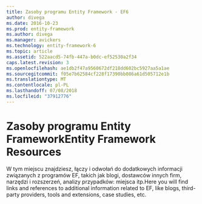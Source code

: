 ```yaml
---
title: Zasoby programu Entity Framework - EF6
author: divega
ms.date: 2016-10-23
ms.prod: entity-framework
ms.author: divega
ms.manager: avickers
ms.technology: entity-framework-6
ms.topic: article
ms.assetid: 522aacd5-74fb-447a-b0dc-ef52530a2f34
caps.latest.revision: 3
ms.openlocfilehash: ae1db2f47a9560672df218dd602bc5927aa5a1ae
ms.sourcegitcommit: f05e7b62584cf228f17390bb086a61d505712e1b
ms.translationtype: MT
ms.contentlocale: pl-PL
ms.lasthandoff: 07/08/2018
ms.locfileid: "37912776"
---
```

# <a name="entity-framework-resources"></a><span data-ttu-id="ce666-102">Zasoby programu Entity Framework</span><span class="sxs-lookup"><span data-stu-id="ce666-102">Entity Framework Resources</span></span>
<span data-ttu-id="ce666-103">W tym miejscu znajdziesz, łączy i odwołań do dodatkowych informacji związanych z programów EF, takich jak blogi, dostawców innych firm, narzędzi i rozszerzeń, analizy przypadków: miejsca itp.</span><span class="sxs-lookup"><span data-stu-id="ce666-103">Here you will find links and references to additional information related to EF, like blogs, third-party providers, tools and extensions, case studies, etc.</span></span>
